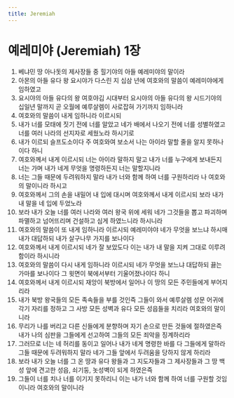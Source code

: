 ```yaml
---
title: Jeremiah
---
```


# 예레미야 (Jeremiah) 1장
1. 베냐민 땅 아나돗의 제사장들 중 힐기야의 아들 예레미야의 말이라
1. 아몬의 아들 유다 왕 요시야가 다스린 지 십삼 년에 여호와의 말씀이 예레미야에게 임하였고
1. 요시야의 아들 유다의 왕 여호야김 시대부터 요시야의 아들 유다의 왕 시드기야의 십일년 말까지 곧 오월에 예루살렘이 사로잡혀 가기까지 임하니라
1. 여호와의 말씀이 내게 임하니라 이르시되
1. 내가 너를 모태에 짓기 전에 너를 알았고 네가 배에서 나오기 전에 너를 성별하였고 너를 여러 나라의 선지자로 세웠노라 하시기로
1. 내가 이르되 슬프도소이다 주 여호와여 보소서 나는 아이라 말할 줄을 알지 못하나이다 하니
1. 여호와께서 내게 이르시되 너는 아이라 말하지 말고 내가 너를 누구에게 보내든지 너는 가며 내가 네게 무엇을 명령하든지 너는 말할지니라
1. 너는 그들 때문에 두려워하지 말라 내가 너와 함께 하여 너를 구원하리라 나 여호와의 말이니라 하시고
1. 여호와께서 그의 손을 내밀어 내 입에 대시며 여호와께서 내게 이르시되 보라 내가 내 말을 네 입에 두었노라
1. 보라 내가 오늘 너를 여러 나라와 여러 왕국 위에 세워 네가 그것들을 뽑고 파괴하며 파멸하고 넘어뜨리며 건설하고 심게 하였느니라 하시니라
1. 여호와의 말씀이 또 내게 임하니라 이르시되 예레미야야 네가 무엇을 보느냐 하시매 내가 대답하되 내가 살구나무 가지를 보나이다
1. 여호와께서 내게 이르시되 네가 잘 보았도다 이는 내가 내 말을 지켜 그대로 이루려 함이라 하시니라
1. 여호와의 말씀이 다시 내게 임하니라 이르시되 네가 무엇을 보느냐 대답하되 끓는 가마를 보나이다 그 윗면이 북에서부터 기울어졌나이다 하니
1. 여호와께서 내게 이르시되 재앙이 북방에서 일어나 이 땅의 모든 주민들에게 부어지리라
1. 내가 북방 왕국들의 모든 족속들을 부를 것인즉 그들이 와서 예루살렘 성문 어귀에 각기 자리를 정하고 그 사방 모든 성벽과 유다 모든 성읍들을 치리라 여호와의 말이니라
1. 무리가 나를 버리고 다른 신들에게 분향하며 자기 손으로 만든 것들에 절하였은즉 내가 나의 심판을 그들에게 선고하여 그들의 모든 죄악을 징계하리라
1. 그러므로 너는 네 허리를 동이고 일어나 내가 네게 명령한 바를 다 그들에게 말하라 그들 때문에 두려워하지 말라 네가 그들 앞에서 두려움을 당하지 않게 하리라
1. 보라 내가 오늘 너를 그 온 땅과 유다 왕들과 그 지도자들과 그 제사장들과 그 땅 백성 앞에 견고한 성읍, 쇠기둥, 놋성벽이 되게 하였은즉
1. 그들이 너를 치나 너를 이기지 못하리니 이는 내가 너와 함께 하여 너를 구원할 것임이니라 여호와의 말이니라